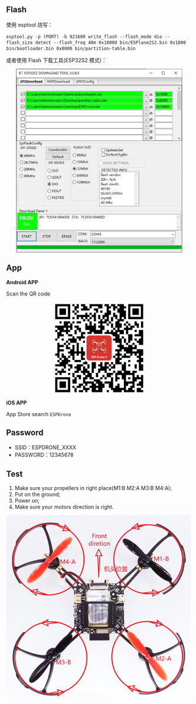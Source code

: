 ## Flash

使用 esptool 烧写：

```
esptool.py -p (PORT) -b 921600 write_flash --flash_mode dio --flash_size detect --flash_freq 40m 0x10000 bin/ESPlane2S2.bin 0x1000 bin/bootloader.bin 0x8000 bin/partition-table.bin
```

或者使用 Flash 下载工具(ESP32S2 模式)：

<div align="center">
   <img src="_static/download_tool.png" width = "450" alt="android_app_download" align=center />
</div>



## App

**Android APP**

Scan the QR code

<div align="center">
   <img src="_static/android_app_download.png" width = "250" alt="android_app_download" align=center />
</div>

**iOS APP**

App Store search  `ESPDrone`

## Password

* SSID：ESPDRONE_XXXX
* PASSWORD：12345678

## Test

1. Make sure your propellers in right place(M1:B M2:A M3:B M4:A);
2. Put on the ground;
3. Power on;
4. Make sure your motors direction is right.

![espdrone_s2](./_static/espdrone_s2_v1_2_diretion2.png)

